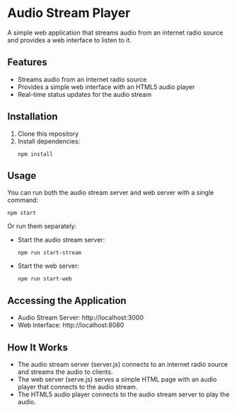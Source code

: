 # Audio Stream Player

A simple web application that streams audio from an internet radio source and provides a web interface to listen to it.

## Features

- Streams audio from an internet radio source
- Provides a simple web interface with an HTML5 audio player
- Real-time status updates for the audio stream

## Installation

1. Clone this repository
2. Install dependencies:
   ```
   npm install
   ```

## Usage

You can run both the audio stream server and web server with a single command:

```
npm start
```

Or run them separately:

- Start the audio stream server:
  ```
  npm run start-stream
  ```

- Start the web server:
  ```
  npm run start-web
  ```

## Accessing the Application

- Audio Stream Server: http://localhost:3000
- Web Interface: http://localhost:8080

## How It Works

- The audio stream server (server.js) connects to an internet radio source and streams the audio to clients.
- The web server (serve.js) serves a simple HTML page with an audio player that connects to the audio stream.
- The HTML5 audio player connects to the audio stream server to play the audio. 